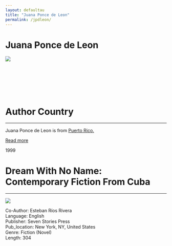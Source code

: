 ```yaml
---
layout: defaultau
title: "Juana Ponce de Leon"
permalink: /jpdleon/
---
```

<!-- partial:index.partial.html -->
<div class="content">
     <h1>Juana Ponce de Leon</h1>
    <div class="quote">
        <div><img src="https://encrypted-tbn3.gstatic.com/images?q=tbn:ANd9GcR149bKETriM0LWgw60v0trW8QNIOgGnHg2Qn8vQafZRznks6EO" class="logo"></div>
    </div>
    <div class="timeline">
        <div style="padding-bottom:100px;"></div>
        <div class="block">
             <div class="date right"><p class="right">  </p></div>
            <div class="dot"></div>
            <div class="left first">
            <div class="author_country">
                <h1>Author Country</h1><hr>
          <div class="aclocation">  <p>Juana Ponce de Leon is from <a href="{{ site.baseurl }}/37">Puerto Rico.</a></p></div>
              <div class="acreadmore">  <a href="https://es.wikipedia.org/wiki/Juana_Ponce_de_Le%C3%B3n" target="_blank">Read more</a></div>
            </div>
            </div>
         <div class="block">
            <div class="date left"><p class="left">1999</p></div>
            <div class="dot"></div>
            <div class="right">
                <h1>Dream With No Name: Contemporary Fiction From Cuba</h1><hr>
                <p><img src="https://m.media-amazon.com/images/I/51MiE-TDJpL._SX327_BO1,204,203,200_.jpg"></p>
                <p>
	    Co-Author:  Esteban Ríos Rivera  <br/>           
	    Language: English<br/>
                Publisher: Seven Stories Press<br/>
                Pub_location: New York, NY, United States<br/>
                Genre: Fiction (Novel)<br/>
                Length: 304<br/>                   </p>
            </div>
        </div>
  <!-- partial -->
<script src='https://cdnjs.cloudflare.com/ajax/libs/jquery/3.1.1/jquery.min.js'></script><script  src="{{ site.baseurl }}/assets/js/authorscript.js"></script>